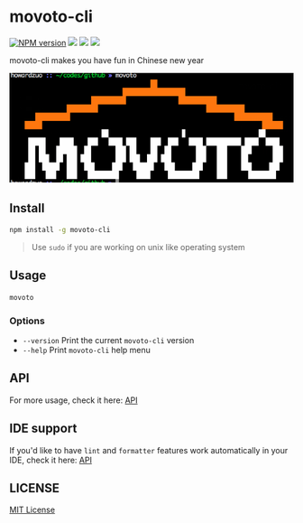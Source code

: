 movoto-cli
==========================

[![NPM version][npm-image]][npm-url]
![][david-url]
![][dt-url]
![][license-url]


movoto-cli makes you have fun in Chinese new year

![](./docs/img/preview.png)

## Install ##

```bash
npm install -g movoto-cli
```
> Use `sudo` if you are working on unix like operating system

## Usage ##

```bash
movoto
```

### Options ###

* `--version` Print the current `movoto-cli` version
* `--help`  Print `movoto-cli` help menu

## API ##

For more usage, check it here: [API](./docs/api.md)

## IDE support ##

If you'd like to have `lint` and `formatter` features work automatically in your IDE, check it here: [API](./docs/ide.md)

## LICENSE ##

[MIT License](https://raw.githubusercontent.com/leftstick/movoto-cli/master/LICENSE)


[npm-url]: https://npmjs.org/package/movoto-cli
[npm-image]: https://badge.fury.io/js/movoto-cli.png
[david-url]: https://david-dm.org/leftstick/movoto-cli.png
[dt-url]:https://img.shields.io/npm/dt/movoto-cli.svg
[license-url]:https://img.shields.io/npm/l/movoto-cli.svg
